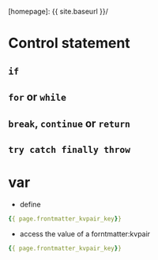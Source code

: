 ---
---


[//]: #(Reference)
[homepage]:   {{ site.baseurl }}/

# Control statement

## `if`
## `for` or `while`
## `break`, `continue` or `return`
## `try catch finally throw`

# var
- define
```yaml
{{ page.frontmatter_kvpair_key}}
```
- access the value of a forntmatter:kvpair
```yaml
{{ page.frontmatter_kvpair_key}}
```